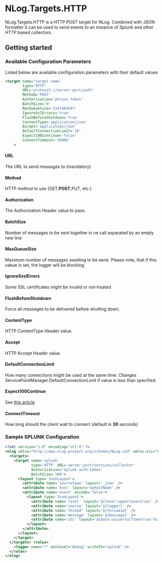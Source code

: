 # NLog.Targets.HTTP

NLog.Targets.HTTP is a HTTP POST target for NLog. 
Combined with JSON formatter it can be used to send events to an 
instance of Splunk and other HTTP based collectors.

## Getting started

### Available Configuration Parameters
Listed below are available configuration parameters with their default values
```xml
<target name='target name' 
        type='HTTP' 
        URL='protocol://server:port/path'
        Method='POST'
        Authorization='phrase token' 
        BatchSize='0'
        MaxQueueSize='2147483647'
        IgnoreSslErrors='true'
        FlushBeforeShutdown='true'
        ContentType='application/json'
        Accept='application/json'
        DefaultConnectionLimit='10'
        Expect100Continue='false'
        ConnectTimeout='30000' 
    >

```

#### URL
The URL to send messages to (mandatory)

#### Method
HTTP method to use (GET,__POST__,PUT, etc.)

#### Authorization
The Authorization Header value to pass.

#### BatchSize
Number of messages to be sent together in ne call separated by an empty new line

#### MaxQueueSize
Maximum number of messages awaiting to be send. Please note, that if this vakue is set, the logger will be blocking.

#### IgnoreSsslErrors
Some SSL certificates might be invalid or not-trusted

#### FlushBeforeShutdown
Force all messages to be delivered before shutting down. 

#### ContentType
HTTP ContentType Header value.

#### Accept
HTTP Accept Header value.

#### DefaultConnectionLimit
How many connections might be used at the same time. Changes ServicePointManager.DefaultConnectionLimit if value is less than specified.

#### Expect100Continue
See [this article](https://docs.microsoft.com/en-us/dotnet/api/system.net.servicepointmanager.expect100continue?view=netframework-4.8)

#### ConnectTimeout
How long should the client wait to connect (default is __30__ seconds)

### Sample SPLUNK Configuration

```xml
<?xml version="1.0" encoding="utf-8" ?>
<nlog xmlns="http://www.nlog-project.org/schemas/NLog.xsd" xmlns:xsi="http://www.w3.org/2001/XMLSchema-instance" >
  <targets>
    <target name='splunk' 
            type='HTTP' URL='server:port/services/collector'
            Authorization='Splunk auth-token' 
            BatchSize='100'>
      <layout type='JsonLayout'>
        <attribute name='sourcetype' layout='_json' />
        <attribute name='host' layout='myHostName' />
        <attribute name='event' encode='false'>
          <layout type='JsonLayout'>
            <attribute name='level' layout='${level:upperCase=true}' />
            <attribute name='source' layout='${logger}' />
            <attribute name='thread' layout='${threadid}' />
            <attribute name='message' layout='${message}' />
            <attribute name='utc' layout='${date:universalTime=true:format=yyyy-MM-dd HH\:mm\:ss.fff}' />
          </layout>
        </attribute>
      </layout>
    </target>
  </targets> <rules>
    <logger name="*" minlevel="Debug" writeTo="splunk" />
  </rules>
</nlog>
```

